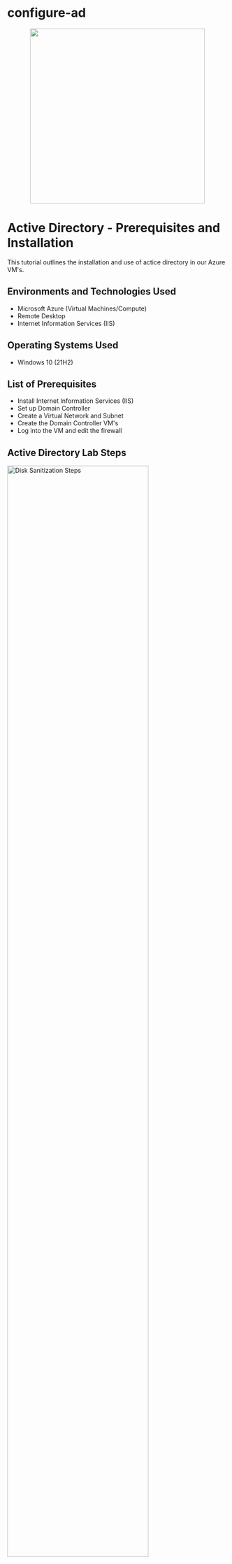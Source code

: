 # configure-ad
<p align="center">
<img src="https://i.imgur.com/g4LY2yK.png" width="400"/> 
</p>

<h1>Active Directory - Prerequisites and Installation</h1>
This tutorial outlines the installation and use of actice directory in our Azure VM's.<br />

<h2>Environments and Technologies Used</h2>

- Microsoft Azure (Virtual Machines/Compute)
- Remote Desktop
- Internet Information Services (IIS)

<h2>Operating Systems Used </h2>

- Windows 10</b> (21H2)

<h2>List of Prerequisites</h2>

- Install Internet Information Services (IIS)
- Set up Domain Controller
- Create a Virtual Network and Subnet
- Create the Domain Controller VM's
- Log into the VM and edit the firewall

<h2>Active Directory Lab Steps</h2>

<p>
<img src="https://i.imgur.com/EkICON4.png" height="80%" width="80%" alt="Disk Sanitization Steps"/>
</p>
<p>
In Azure the first step in setting up our Domain Controller is creating a resource group.
</p>
<br />

<p>
<img src="https://i.imgur.com/BqrIYoY.png" height="80%" width="80%" alt="Disk Sanitization Steps"/>
</p>
<p>
Next we want to create a Virtual Network and Subnet.
</p>
<br />

<p>
<img src="https://i.imgur.com/Lg5J3oL.png" height="80%" width="80%" alt="Disk Sanitization Steps"/>
</p>
<p>
Then we will creat a virtual machine for the domain controller.
</p>
<br /> 

<p>
<img src="https://i.imgur.com/Q08nQmY.png" height="80%" width="80%" alt="Disk Sanitization Steps"/>
</p>
<p>
Here we just want to go in and change the IP to static just to make the movement between vm's easier for us.
</p>
<br /> 
